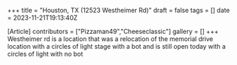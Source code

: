 +++
title = "Houston, TX (12523 Westheimer Rd)"
draft = false
tags = []
date = 2023-11-21T19:13:40Z

[Article]
contributors = ["Pizzaman49","Cheeseclassic"]
gallery = []
+++
Westheimer rd is a location that was a relocation of the memorial drive location with a circles of light stage with a bot and is still open today with a circles of light with no bot